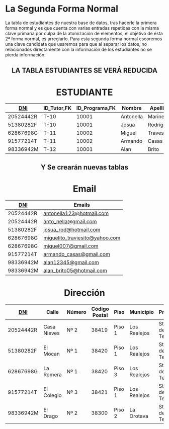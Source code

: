 # La Segunda Forma Normal
La tabla de estudiantes de nuestra base de datos, tras hacerle la primera forma normal y es que cuenta con varias entradas repetidas con la misma clave primaria por culpa de la atomización de elementos, el objetivo de esta 2ª forma normal, es arreglarlo. Para esta segunda forma normal escoremos una clave candidata que usaremos para que al separar los datos, no relacionados directamente con la información de los estudiantes no se pierda información.

<div align=center>

## LA TABLA ESTUDIANTES SE VERÁ REDUCIDA

# ESTUDIANTE 
| <u>__DNI__</u> | ID_Tutor,FK | ID_Programa,FK | Nombre    | Apellido  |
| ---            | ---         | ---            | ---       | ---       |
| 20524442R      | T-10        | 10001          | Antonella | Marinella |
| 51380282F      | T-10        | 10001          | Josua     | Rodríguez |
| 62867698G      | T-11        | 10002          | Miguel    | Travesio  |
| 91577214T      | T-11        | 10002          | Armando   | Casas     |
| 98336942M      | T-12        | 10001          | Alan      | Brito     |

## Y Se crearán nuevas tablas

# Email

| <u>__DNI__</u> | Emails                   |
| ---            | ---                      |
| 20524442R      | antonella123@hotmail.com |
| 20524442R      | anto_nella@gmail.com     |
| 51380282F      | josua_rod@hotmail.com    |
| 62867698G      | miguelito_traviesito@yahoo.com |
| 62867698G      | miguel007@gmail.com      |
| 91577214T      | armando_casas@gmail.com  |
| 98336942M      | alan12345@gmail.com      |
| 98336942M      | alan_brito05@hotmail.com |

# Dirección

| <u>__DNI__</u> | Calle       | Número | Código Postal | Piso   | Municipio    | Provincia             |
|---             |---          |---     |---            |---     |---           |---                    |
| 20524442R      | Casa Nieves | Nº 2   | 38419         | Piso 1 | Los Realejos | Sta. Cruz de Tenerife |
| 51380282F      | El Mocan    | Nº 1   | 38420         | Piso 1 | Los Realejos | Sta. Cruz de Tenerife |
| 62867698G      | La Romera   | Nº 1   | 38420         | Piso 3 | Los Realejos | Sta. Cruz de Tenerife |
| 91577214T      | El Colegio  | Nº 3   | 38421         | Piso 1 | Los Realejos | Sta. Cruz de Tenerife |
| 98336942M      | El Drago    | Nº 2   | 38300         | Piso 2 | La Orotava   | Sta. Cruz de Tenerife |

</div>
